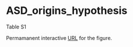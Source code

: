 # ASD_origins_hypothesis
Table S1

Permamanent interactive [URL](https://version-11-0.string-db.org/cgi/network.pl?taskId=AgUtN6DFYztt) for the figure.
